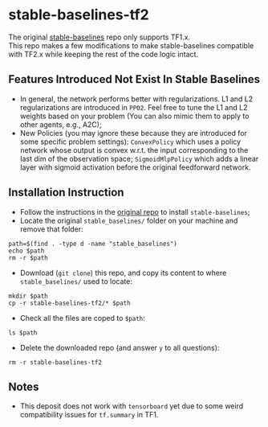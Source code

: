 # stable-baselines-tf2
The original [stable-baselines](https://github.com/hill-a/stable-baselines) repo only supports TF1.x.\
This repo makes a few modifications to make stable-baselines compatible with TF2.x while keeping the rest of the code logic intact.

## Features Introduced Not Exist In Stable Baselines
- In general, the network performs better with regularizations. L1 and L2 regularizations are introduced in `PPO2`. Feel free to tune the L1 and L2 weights based on your problem (You can also mimic them to apply to other agents, e.g., A2C);
- New Policies (you may ignore these because they are introduced for some specific problem settings): `ConvexPolicy` which uses a policy network whose output is convex w.r.t. the input corresponding to the last dim of the observation space; `SigmoidMlpPolicy` which adds a linear layer with sigmoid activation before the original feedforward network.

## Installation Instruction
- Follow the instructions in the [original repo](https://github.com/hill-a/stable-baseline) to install `stable-baselines`;
- Locate the original `stable_baselines/` folder on your machine and remove that folder:
```
path=$(find . -type d -name "stable_baselines")
echo $path
rm -r $path
```
- Download (`git clone`) this repo, and copy its content to where `stable_baselines/` used to locate:
```
mkdir $path
cp -r stable-baselines-tf2/* $path
```
- Check all the files are coped to `$path`:
```
ls $path
```
- Delete the downloaded repo (and answer `y` to all questions):
```
rm -r stable-baselines-tf2
```

## Notes
- This deposit does not work with `tensorboard` yet due to some weird compatibility issues for `tf.summary` in TF1.
